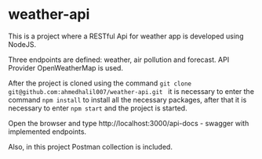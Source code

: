 # weather-api

This is a project where a RESTful Api for weather app  is developed using NodeJS. 

Three endpoints are defined: weather, air pollution and forecast. API Provider OpenWeatherMap is used.

After the project is cloned using the command 
``` git clone git@github.com:ahmedhalil007/weather-api.git  ```
it is necessary to enter the command
``` npm install ```
to install all the necessary packages, after that it is necessary to enter 
```npm start```
 and the project is started. 

Open the browser and type
 http://localhost:3000/api-docs - swagger with implemented endpoints. 

Also, in this project Postman collection is included. 
